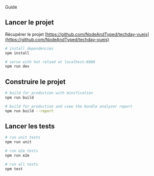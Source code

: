 Guide
## Lancer le projet

Récupérer le projet [https://github.com/NodeAndTyped/techday-vuejs](https://github.com/NodeAndTyped/techday-vuejs)

``` bash
# install dependencies
npm install

# serve with hot reload at localhost:8080
npm run dev
```

## Construire le projet
```bash
# build for production with minification
npm run build

# build for production and view the bundle analyzer report
npm run build --report
```

## Lancer les tests

```bash
# run unit tests
npm run unit

# run e2e tests
npm run e2e

# run all tests
npm test
```
